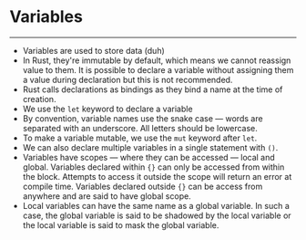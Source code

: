 # Variables
---
- Variables are used to store data (duh)
- In Rust, they're immutable by default, which means we cannot reassign value to them. It is possible to declare a variable without assigning them a value during declaration but this is not recommended.
- Rust calls declarations as bindings as they bind a name at the time of creation.
- We use the `let` keyword to declare a variable
- By convention, variable names use the snake case — words are separated with an underscore. All letters should be lowercase.
- To make a variable mutable, we use the `mut` keyword after `let`.
- We can also declare multiple variables in a single statement with `()`.
- Variables have scopes — where they can be accessed — local and global. Variables declared within `{}` can only be accessed from within the block. Attempts to access it outside the scope will return an error at compile time. Variables declared outside `{}` can be access from anywhere and are said to have global scope.
- Local variables can have the same name as a global variable. In such a case, the global variable is said to be shadowed by the local variable or the local variable is said to mask the global variable.